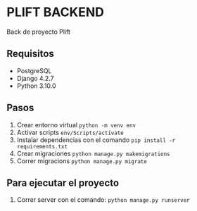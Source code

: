 # PLIFT BACKEND

Back de proyecto Plift

## Requisitos

- PostgreSQL
- Django 4.2.7
- Python 3.10.0

## Pasos

1. Crear entorno virtual `python -m venv env`
2. Activar scripts `env/Scripts/activate`
3. Instalar dependencias con el comando `pip install -r requirements.txt`
6. Crear migraciones `python manage.py makemigrations`
7. Correr migracions `python manage.py migrate`

## Para ejecutar el proyecto
1. Correr server con el comando:
   `python manage.py runserver`

